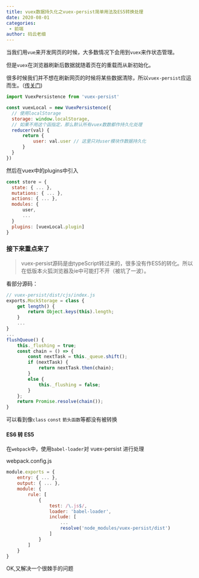 ```yaml
---
title: vuex数据持久化之vuex-persist简单用法及ES5转换处理
date: 2020-08-01
categories:
 - 前端
author: 码云老细
---
```


当我们用`vue`来开发网页的时候，大多数情况下会用到`vuex`来作状态管理。

但是`vuex`在浏览器刷新后数据就随着页在的重载而从新初始化。

很多时候我们并不想在刷新网页的时候将某些数据清除，所以`vuex-persist`应运而生。（[传关门](https://github.com/championswimmer/vuex-persist#readme))

```JavaScript
import VuexPersistence from 'vuex-persist'
```
```JavaScript
const vuexLocal = new VuexPersistence({
  // 使用localStorage
  storage: window.localStorage,
  // 如果不用这个函指定，那么默认所有vuex数数都作持久化处理
  reducer(val) {
      return {
          user: val.user // 这里只对user模块作数据持久化
      }
  }
})
```
然后在vuex中的plugins中引入
```JavaScript
const store = {
  state: { ... },
  mutations: { ... },
  actions: { ... },
  modules: {
      user,
      ...
  }
  plugins: [vuexLocal.plugin]
}
```

### 接下来重点来了
> vuex-persist源码是由typeScript转过来的，很多没有作ES5的转化。所以在低版本火狐浏览器及ie中可能打不开（被坑了一波）。

看部分源码： 
```JavaScript
// vuex-persist/dist/cjs/index.js
exports.MockStorage = class {
    get length() {
        return Object.keys(this).length;
    }
    ...
}
...
flushQueue() {
    this._flushing = true;
    const chain = () => {
        const nextTask = this._queue.shift();
        if (nextTask) {
            return nextTask.then(chain);
        }
        else {
            this._flushing = false;
        }
    };
    return Promise.resolve(chain());
}
```
可以看到像`class` `const` `箭头函数`等都没有被转换

#### ES6 转 ES5
在`webpack`中，使用`babel-loader`对 vuex-persist 进行处理

webpack.config.js
```JavaScript
module.exports = {
    entry: { ... },
    output: { ... },
    module: { 
        rule: [
            {
                test: /\.js$/,
                loader: 'babel-loader',
                include: [
                    ...
                    resolve('node_modules/vuex-persist/dist')
                ]
            }
        ]
    }
}
```

OK,又解决一个很棘手的问题